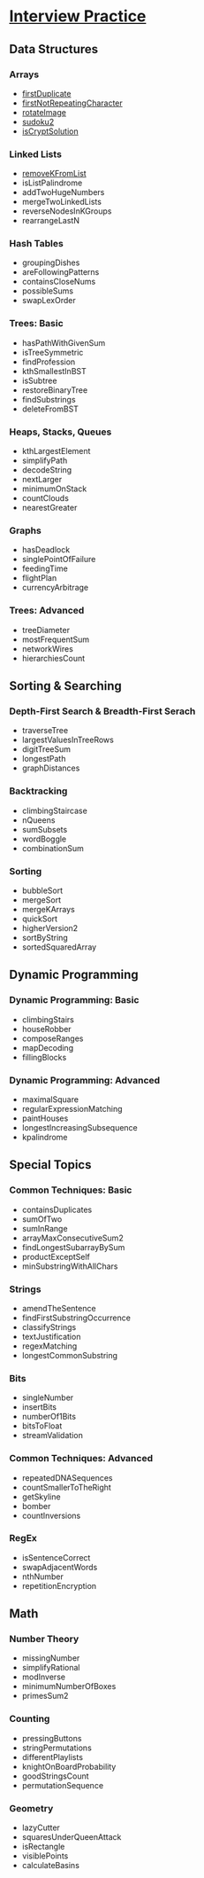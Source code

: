 # [Interview Practice](https://app.codesignal.com/interview-practice)

## Data Structures

### Arrays

* [firstDuplicate](https://github.com/RevansChen/online-judge/tree/master/Codefights/interview-practice/arrays/firstDuplicate/)
* [firstNotRepeatingCharacter](https://github.com/RevansChen/online-judge/tree/master/Codefights/interview-practice/arrays/firstNotRepeatingCharacter/)
* [rotateImage](https://github.com/RevansChen/online-judge/tree/master/Codefights/interview-practice/arrays/rotateImage/)
* [sudoku2](https://github.com/RevansChen/online-judge/tree/master/Codefights/interview-practice/arrays/sudoku2/)
* [isCryptSolution](https://github.com/RevansChen/online-judge/tree/master/Codefights/interview-practice/arrays/isCryptSolution/)

### Linked Lists

* [removeKFromList](https://github.com/RevansChen/online-judge/tree/master/Codefights/interview-practice/linked-lists/removeKFromList/)
* isListPalindrome
* addTwoHugeNumbers
* mergeTwoLinkedLists
* reverseNodesInKGroups
* rearrangeLastN

### Hash Tables

* groupingDishes
* areFollowingPatterns
* containsCloseNums
* possibleSums
* swapLexOrder

### Trees: Basic

* hasPathWithGivenSum
* isTreeSymmetric
* findProfession
* kthSmallestInBST
* isSubtree
* restoreBinaryTree
* findSubstrings
* deleteFromBST

### Heaps, Stacks, Queues

* kthLargestElement
* simplifyPath
* decodeString
* nextLarger
* minimumOnStack
* countClouds
* nearestGreater

### Graphs

* hasDeadlock
* singlePointOfFailure
* feedingTime
* flightPlan
* currencyArbitrage

### Trees: Advanced

* treeDiameter
* mostFrequentSum
* networkWires
* hierarchiesCount

## Sorting & Searching

### Depth-First Search & Breadth-First Serach

* traverseTree
* largestValuesInTreeRows
* digitTreeSum
* longestPath
* graphDistances

### Backtracking

* climbingStaircase
* nQueens
* sumSubsets
* wordBoggle
* combinationSum

### Sorting

* bubbleSort
* mergeSort
* mergeKArrays
* quickSort
* higherVersion2
* sortByString
* sortedSquaredArray

## Dynamic Programming

### Dynamic Programming: Basic

* climbingStairs
* houseRobber
* composeRanges
* mapDecoding
* fillingBlocks

### Dynamic Programming: Advanced

* maximalSquare
* regularExpressionMatching
* paintHouses
* longestIncreasingSubsequence
* kpalindrome

## Special Topics

### Common Techniques: Basic

* containsDuplicates
* sumOfTwo
* sumInRange
* arrayMaxConsecutiveSum2
* findLongestSubarrayBySum
* productExceptSelf
* minSubstringWithAllChars

### Strings

* amendTheSentence
* findFirstSubstringOccurrence
* classifyStrings
* textJustification
* regexMatching
* longestCommonSubstring

### Bits

* singleNumber
* insertBits
* numberOf1Bits
* bitsToFloat
* streamValidation

### Common Techniques: Advanced

* repeatedDNASequences
* countSmallerToTheRight
* getSkyline
* bomber
* countInversions

### RegEx

* isSentenceCorrect
* swapAdjacentWords
* nthNumber
* repetitionEncryption

## Math

### Number Theory

* missingNumber
* simplifyRational
* modInverse
* minimumNumberOfBoxes
* primesSum2

### Counting

* pressingButtons
* stringPermutations
* differentPlaylists
* knightOnBoardProbability
* goodStringsCount
* permutationSequence

### Geometry

* lazyCutter
* squaresUnderQueenAttack
* isRectangle
* visiblePoints
* calculateBasins
